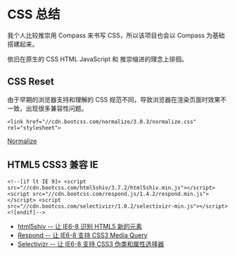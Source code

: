 CSS 总结
========
我个人比较推崇用 Compass 来书写 CSS，所以该项目也会以 Compass 为基础搭建起来。

依旧在原生的 CSS HTML JavaScript 和 推崇缩进的理念上徘徊。

## CSS Reset

>
  由于早期的浏览器支持和理解的 CSS 规范不同，导致浏览器在渲染页面时效果不一致，出现很多兼容性问题。

  `
    <link href="//cdn.bootcss.com/normalize/3.0.3/normalize.css" rel="stylesheet">
  `

[Normalize](https://github.com/necolas/normalize.css/)


## HTML5 CSS3 兼容 IE


  `
    <!--[if lt IE 9]>
      <script src="//cdn.bootcss.com/html5shiv/3.7.2/html5shiv.min.js"></script>
      <script src="//cdn.bootcss.com/respond.js/1.4.2/respond.min.js"></script>
      <script src="//cdn.bootcss.com/selectivizr/1.0.2/selectivizr-min.js"></script>
    <![endif]-->
  `

  * [html5shiv -- 让 IE6-8 识别 HTML5 新的元素](https://github.com/aFarkas/html5shiv/tree/master/dist)
  * [Respond -- 让 IE6-8 支持 CSS3 Media Query](https://github.com/scottjehl/Respond/tree/master/dest)
  * [Selectivizr -- 让 IE6-8 支持 CSS3 伪类和属性选择器](https://github.com/keithclark/selectivizr)

